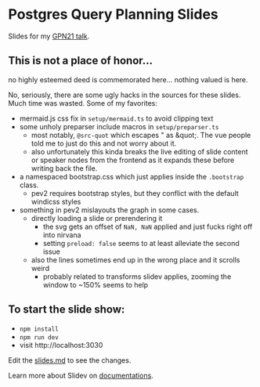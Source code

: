 # Postgres Query Planning Slides
Slides for my [GPN21 talk](https://media.ccc.de/v/gpn21-195-introduction-to-postgres-query-planning).

## This is not a place of honor…
no highly esteemed deed is commemorated here… nothing valued is here.

No, seriously, there are some ugly hacks in the sources for these slides. Much time was wasted. Some of my favorites:
* mermaid.js css fix in `setup/mermaid.ts` to avoid clipping text
* some unholy preparser include macros in `setup/preparser.ts`
    * most notably, `@src-quot` which escapes " as &amp;quot;. The vue people told me to just do this and not worry about it.
    * also unfortunately this kinda breaks the live editing of slide content or speaker nodes from the frontend as it expands these before writing back the file.
* a namespaced bootstrap.css which just applies inside the `.bootstrap` class.
    * pev2 requires bootstrap styles, but they conflict with the default windicss styles
* something in pev2 mislayouts the graph in some cases.
    * directly loading a slide or prerendering it
        * the svg gets an offset of `NaN, NaN` applied and just fucks right off into nirvana
        * setting `preload: false` seems to at least alleviate the second issue
    * also the lines sometimes end up in the wrong place and it scrolls weird
        * probably related to transforms slidev applies, zooming the window to ~150% seems to help

## To start the slide show:

- `npm install`
- `npm run dev`
- visit http://localhost:3030

Edit the [slides.md](./slides.md) to see the changes.

Learn more about Slidev on [documentations](https://sli.dev/).
